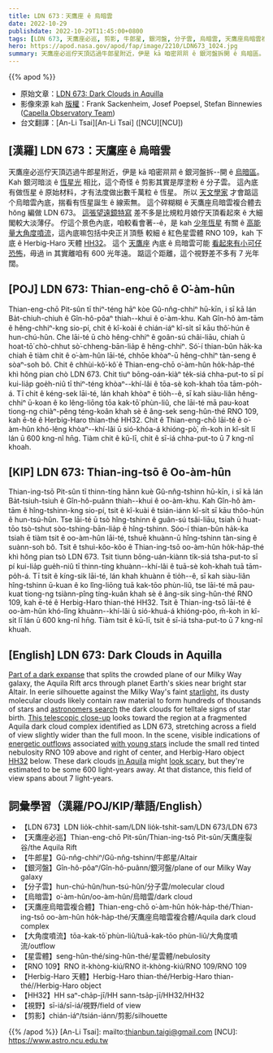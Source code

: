 ```yaml
---
title: LDN 673：天鷹座 ê 烏暗雲
date: 2022-10-29
publishdate: 2022-10-29T11:45:00+0800
tags: [LDN 673, 天鷹座必巡, 剪影, 牛郎星, 銀河盤, 分子雲, 烏暗雲, 天鷹座烏暗雲複合體, 大角度噴流, 星雲體, RNO 109, Herbig-Haro 天體, HH32, 視野]
hero: https://apod.nasa.gov/apod/fap/image/2210/LDN673_1024.jpg
summary: 天鷹座必巡佇天頂迒過牛郎星附近，伊是 kā 咱密喌喌 ê 銀河盤拆開 ê 烏暗區。
---
```


{{% apod %}}

- 原始文章：[LDN 673: Dark Clouds in Aquilla](https://apod.nasa.gov/apod/ap221029.html)
- 影像來源 kah [版權][copyright]：Frank Sackenheim, Josef Poepsel, Stefan Binnewies ([Capella Observatory Team](http://www.capella-observatory.com/Contact.htm))
- 台文翻譯：[An-Li Tsai][An-Li Tsai] ([NCU][NCU])

## [漢羅] LDN 673：天鷹座 ê 烏暗雲
天鷹座必巡佇天頂迒過牛郎星附近，伊是 kā 咱密喌喌 ê 銀河盤拆--開 ê [烏暗區][Part of a dark expanse]。
Kah 銀河暗淡 ê [恆星光][starlight] 相比，這个奇怪 ê 剪影其實是厚塗粉 ê 分子雲。
這內底有做恆星 ê 原始材料，才有法度做出數千萬粒 ê 恆星。
所以 [天文學家][astronomers search] 才會踮這个烏暗雲內底，揣看有恆星誕生 ê 線索無。
這个碎糊糊 ê 天鷹座烏暗雲複合體去 hŏng 編做 LDN 673。
[這張望遠鏡特寫][This telescopic close-up] 差不多是比規粒月娘佇天頂看起來 ê 大細閣較大淡薄仔。
佇這个景色內底，咱較看會著--ê，是 kah [少年恆星][with young stars] 有關 ê [高能量大角度噴流][energetic outflows]，這內底嘛包括中央正爿頂懸 較細 ê 紅色星雲體 RNO 109，kah 下底 ê Herbig-Haro 天體 [HH32][HH32]。
這个 [天鷹座][in Aquila] 內底 ê 烏暗雲可能 [看起來有小可仔恐怖][look scary t]，毋過 in 其實離咱有 600 光年遠。
踮這个距離，這个視野差不多有 7 光年闊。

## [POJ] LDN 673: Thian-eng-chō ê O͘-àm-hûn
Thian-eng-chō Pit-sûn tī thiⁿ-téng hāⁿ kòe Gû-nn̂g-chhiⁿ hū-kīn, i sī kā lán Ba̍t-chiuh-chiuh ê Gîn-hô-pôaⁿ thiah--khui ê o͘-àm-khu.
Kah Gîn-hô àm-tām ê hêng-chhiⁿ-kng sio-pí, chit ê kî-koài ê chián-iáⁿ kî-si̍t sī kāu thô͘-hún ê hun-chú-hûn.
Che lāi-té ū chò hêng-chhiⁿ ê goân-sú châi-liāu, chiah ū hoat-tō͘ chò-chhut sò͘-chheng-bān-lia̍p ê hêng-chhiⁿ.
Só͘-í thian-bûn ha̍k-ka chiah ē tiàm chit ê o͘-àm-hûn lāi-té, chhōe khòaⁿ-ū hêng-chhiⁿ tàn-seng ê sòaⁿ-soh bô.
Chit ê chhùi-kô͘-kô͘ ê Thian-eng-chō o͘-àm-hûn ho̍k-ha̍p-thé khì hŏng pian chò LDN 673.
Chit tiuⁿ bōng-oán-kiàⁿ te̍k-siá chha-put-to sī pí kui-lia̍p goe̍h-niû tī thiⁿ-téng khòaⁿ--khí-lâi ê tōa-sè koh-khah tōa tām-po̍h-á.
Tī chit ê kéng-sek lāi-té, lán khah khòaⁿ ē tio̍h--ê, sī kah siàu-liân hêng-chhiⁿ ū-koan ê ko lêng-liōng tōa kak-tō͘ phùn-liû, che lāi-té mā pau-koat tiong-ng chiàⁿ-pêng téng-koân khah sè ê âng-sek seng-hûn-thé RNO 109, kah ē-té ê Herbig-Haro thian-thé HH32.
Chit ê Thian-eng-chō lāi-té ê o͘-àm-hûn khó-lêng khòaⁿ--khí-lâi ū sió-khóa-á khióng-pò͘, m̄-koh in kî-si̍t lī lán ū 600 kng-nî hn̄g.
Tiàm chit ê kū-lī, chit ê sī-iá chha-put-to ū 7 kng-nî khoah.


## [KIP] LDN 673: Thian-ing-tsō ê Oo-àm-hûn
Thian-ing-tsō Pit-sûn tī thinn-tíng hānn kuè Gû-nn̂g-tshinn hū-kīn, i sī kā lán Ba̍t-tsiuh-tsiuh ê Gîn-hô-puânn thiah--khui ê oo-àm-khu.
Kah Gîn-hô àm-tām ê hîng-tshinn-kng sio-pí, tsit ê kî-kuài ê tsián-iánn kî-si̍t sī kāu thôo-hún ê hun-tsú-hûn.
Tse lāi-té ū tsò hîng-tshinn ê guân-sú tsâi-liāu, tsiah ū huat-tōo tsò-tshut sòo-tshing-bān-lia̍p ê hîng-tshinn.
Sóo-í thian-bûn ha̍k-ka tsiah ē tiàm tsit ê oo-àm-hûn lāi-té, tshuē khuànn-ū hîng-tshinn tàn-sing ê suànn-soh bô.
Tsit ê tshuì-kôo-kôo ê Thian-ing-tsō oo-àm-hûn ho̍k-ha̍p-thé khì hŏng pian tsò LDN 673.
Tsit tiunn bōng-uán-kiànn ti̍k-siá tsha-put-to sī pí kui-lia̍p gue̍h-niû tī thinn-tíng khuànn--khí-lâi ê tuā-sè koh-khah tuā tām-po̍h-á.
Tī tsit ê kíng-sik lāi-té, lán khah khuànn ē tio̍h--ê, sī kah siàu-liân hîng-tshinn ū-kuan ê ko lîng-liōng tuā kak-tōo phùn-liû, tse lāi-té mā pau-kuat tiong-ng tsiànn-pîng tíng-kuân khah sè ê âng-sik sing-hûn-thé RNO 109, kah ē-té ê Herbig-Haro thian-thé HH32.
Tsit ê Thian-ing-tsō lāi-té ê oo-àm-hûn khó-lîng khuànn--khí-lâi ū sió-khuá-á khióng-pòo, m̄-koh in kî-si̍t lī lán ū 600 kng-nî hn̄g.
Tiàm tsit ê kū-lī, tsit ê sī-iá tsha-put-to ū 7 kng-nî khuah.


## [English] LDN 673: Dark Clouds in Aquilla
[Part of a dark expanse][Part of a dark expanse] that splits the crowded plane of our Milky Way galaxy, the Aquila Rift arcs through planet Earth's skies near bright star Altair.
In eerie silhouette against the Milky Way's faint [starlight][starlight], its dusty molecular clouds likely contain raw material to form hundreds of thousands of stars and [astronomers search][astronomers search] the dark clouds for telltale signs of star birth.
[This telescopic close-up][This telescopic close-up] looks toward the region at a fragmented Aquila dark cloud complex identified as LDN 673, stretching across a field of view slightly wider than the full moon.
In the scene, visible indications of [energetic outflows][energetic outflows] associated [with young stars][with young stars] include the small red tinted nebulosity RNO 109 above and right of center, and Herbig-Haro object [HH32][HH32] below.
These dark clouds [in Aquila][in Aquila] might [look scary][look scary e], but they're estimated to be some 600 light-years away.
At that distance, this field of view spans about 7 light-years.

## 詞彙學習（漢羅/POJ/KIP/華語/English）
- 【LDN 673】LDN lio̍k-chhit-sam/LDN lio̍k-tshit-sam/LDN 673/LDN 673
- 【天鷹座必巡】Thian-eng-chō Pit-sûn/Thian-ing-tsō Pit-sûn/天鷹座裂谷/the Aquila Rift
- 【牛郎星】Gû-nn̂g-chhiⁿ/Gû-nn̂g-tshinn/牛郎星/Altair
- 【銀河盤】Gîn-hô-pôaⁿ/Gîn-hô-puânn/銀河盤/plane of our Milky Way galaxy
- 【分子雲】hun-chú-hûn/hun-tsú-hûn/分子雲/molecular cloud
- 【烏暗雲】o͘-àm-hûn/oo-àm-hûn/烏暗雲/dark cloud
- 【天鷹座烏暗雲複合體】Thian-eng-chō o͘-àm-hûn ho̍k-ha̍p-thé/Thian-ing-tsō oo-àm-hûn ho̍k-ha̍p-thé/天鷹座烏暗雲複合體/Aquila dark cloud complex
- 【大角度噴流】tōa-kak-tō͘ phùn-liû/tuā-kak-tōo phùn-liû/大角度噴流/outflow
- 【星雲體】seng-hûn-thé/sing-hûn-thé/星雲體/nebulosity
- 【RNO 109】RNO it-khòng-kiú/RNO it-khòng-kiú/RNO 109/RNO 109
- 【Herbig-Haro 天體】Herbig-Haro thian-thé/Herbig-Haro thian-thé//Herbig-Haro object
- 【HH32】HH saⁿ-cha̍p-jī/HH sann-tsa̍p-jī/HH32/HH32
- 【視野】sī-iá/sī-iá/視野/field of view
- 【剪影】chián-iáⁿ/tsián-iánn/剪影/silhouette

{{% /apod %}}
[An-Li Tsai]: mailto:thianbun.taigi@gmail.com
[NCU]: https://www.astro.ncu.edu.tw

[copyright]: https://apod.nasa.gov/apod/fap/lib/about_apod.html#srapply
[License]: https://creativecommons.org/licenses/by/2.0/

[Part of a dark expanse]:https://apod.nasa.gov/apod/ap100625.html
[starlight]:https://apod.nasa.gov/apod/ap090613.html
[astronomers search]:https://arxiv.org/abs/1712.00305
[This telescopic close-up]:http://www.capella-observatory.com/ImageHTMLs/DiffuseNebula/LDN673.htm
[energetic outflows]:https://apod.nasa.gov/apod/ap110905.html
[with young stars]:https://apod.nasa.gov/apod/ap111027.html
[HH32]:http://www.spacetelescope.org/images/opo9935a/
[in Aquila]:http://en.wikipedia.org/wiki/Aquila_%28constellation%29
[look scary e]:https://apod.nasa.gov/apod/ap211030.html
[look scary t]:https://apod.tw/daily/20211030/



